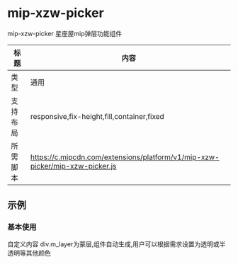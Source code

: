 # mip-xzw-picker
mip-xzw-picker 星座屋mip弹层功能组件

标题|内容
----|----
类型|通用
支持布局|responsive,fix-height,fill,container,fixed
所需脚本|https://c.mipcdn.com/extensions/platform/v1/mip-xzw-picker/mip-xzw-picker.js

## 示例

### 基本使用
<mip-xzw-picker>
    自定义内容
</mip-xzw-picker>
div.m_layer为蒙层,组件自动生成,用户可以根据需求设置为透明或半透明等其他颜色
<div class="m_layer"></div>